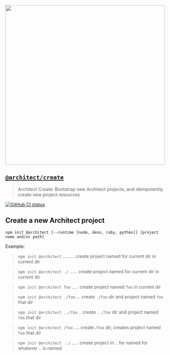 [<img src="https://s3-us-west-2.amazonaws.com/arc.codes/architect-logo-500b@2x.png" width=500>](https://www.npmjs.com/package/@architect/create)

## [`@architect/create`](https://www.npmjs.com/package/@architect/create)

> Architect Create: Bootstrap new Architect projects, and idempotently create new project resources

[![GitHub CI status](https://github.com/architect/create/workflows/Node%20CI/badge.svg)](https://github.com/architect/create/actions?query=workflow%3A%22Node+CI%22)


## Create a new Architect project

```
npm init @architect [--runtime [node, deno, ruby, python]] [project name and/or path]
```

Example:

> `npm init @architect` ......... create project named for current dir in current dir

> `npm init @architect ./` ...... create project named for current dir in current dir

> `npm init @architect foo` ..... create project named `foo` in current dir

> `npm init @architect ./foo` ... create `./foo` dir and project named `foo` that dir

> `npm init @architect ../foo` .. create `../foo` dir and project named `foo` that dir

> `npm init @architect /foo` .... create `/foo` dir, creates project named `foo` that dir

> `npm init @architect ../` ..... create project in .. for named for whatever .. is named
